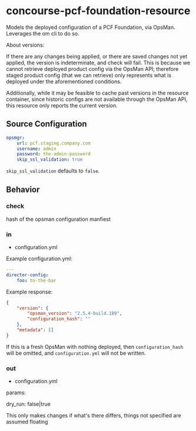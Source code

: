 # concourse-pcf-foundation-resource

Models the deployed configuration of a PCF Foundation, via OpsMan.
Leverages the om cli to do so.

About versions:

If there are any changes being applied, or there are saved changes not yet applied, the version is indeterminate, and check will fail. This is because we cannot retrieve deployed product config via the OpsMan API; therefore staged product config (that we can retrieve) only represents what is deployed under the aforementioned conditions.

Additionally, while it may be feasible to cache past versions in the resource container, since historic configs are not available through the OpsMan API, this resource only reports the current version.

## Source Configuration
```yaml
opsmgr:
    url: pcf.staging.company.com
    username: admin
    password: the-admin-password
    skip_ssl_validation: true
```

`skip_ssl_validation` defaults to `false`.

## Behavior

### check

hash of the opsman configuration manfiest

### in

- configuration.yml

Example configuration.yml:

```yaml
---
director-config:
    foo: to-the-bar
```

Example response:

```json
{
    "version": {
        "opsman_version": "2.5.4-build.189",
        "configuration_hash": ""
    },
    "metadata": []
}
```

If this is a fresh OpsMan with nothing deployed, then `configuration_hash` will be omitted, and `configuration.yml` will not be written.

### out

- configuration.yml

params:

dry_run: false|true

This only makes changes if what's there differs, things not specified are assumed floating
